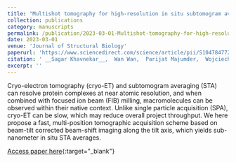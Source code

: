```yaml
---
title: "Multishot tomography for high-resolution in situ subtomogram averaging"
collection: publications
category: manuscripts
permalink: /publication/2023-03-01-Multishot-tomography-for-high-resolution-in-situ-subtomogram-averaging
date: 2023-03-01
venue: 'Journal of Structural Biology'
paperurl: 'https://www.sciencedirect.com/science/article/pii/S1047847722000818'
citation: ' __Sagar Khavnekar__,  Wan Wan,  Parijat Majumder,  Wojciech Wietrzynski,  Philipp Erdmann,  Juergen Plitzko, &quot;Multishot tomography for high-resolution in situ subtomogram averaging.&quot; Journal of Structural Biology, 2023.'
excerpt: ''
---
```


Cryo-electron tomography (cryo-ET) and subtomogram averaging (STA) can resolve protein complexes at near atomic resolution, and when combined with focused ion beam (FIB) milling, macromolecules can be observed within their native context. Unlike single particle acquisition (SPA), cryo-ET can be slow, which may reduce overall project throughput. We here propose a fast, multi-position tomographic acquisition scheme based on beam-tilt corrected beam-shift imaging along the tilt axis, which yields sub-nanometer in situ STA averages.

[Access paper here](https://www.sciencedirect.com/science/article/pii/S1047847722000818){:target="_blank"}
